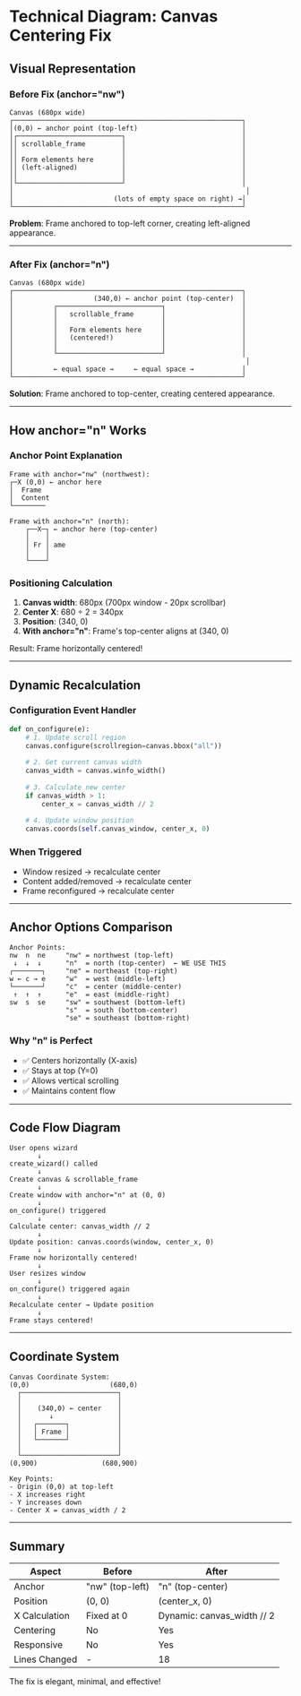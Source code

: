 # Technical Diagram: Canvas Centering Fix

## Visual Representation

### Before Fix (anchor="nw")

```
Canvas (680px wide)
┌─────────────────────────────────────────────────────────┐
│(0,0) ← anchor point (top-left)                          │
│┌──────────────────────────┐                             │
││ scrollable_frame         │                             │
││                          │                             │
││ Form elements here       │                             │
││ (left-aligned)           │                             │
││                          │                             │
│└──────────────────────────┘                             │
│                                                          │
│                         (lots of empty space on right) →│
└─────────────────────────────────────────────────────────┘
```

**Problem**: Frame anchored to top-left corner, creating left-aligned appearance.

---

### After Fix (anchor="n")

```
Canvas (680px wide)
┌─────────────────────────────────────────────────────────┐
│                    (340,0) ← anchor point (top-center)  │
│          ┌──────────────────────────┐                   │
│          │   scrollable_frame       │                   │
│          │                          │                   │
│          │   Form elements here     │                   │
│          │   (centered!)            │                   │
│          │                          │                   │
│          └──────────────────────────┘                   │
│                                                          │
│          ← equal space →     ← equal space →            │
└─────────────────────────────────────────────────────────┘
```

**Solution**: Frame anchored to top-center, creating centered appearance.

---

## How anchor="n" Works

### Anchor Point Explanation

```
Frame with anchor="nw" (northwest):
┌─X (0,0) ← anchor here
│  Frame
│  Content
└────────

Frame with anchor="n" (north):
    ┌──X─┐ ← anchor here (top-center)
    │    │
    │ Fr │ ame
    │    │
    └────┘
```

### Positioning Calculation

1. **Canvas width**: 680px (700px window - 20px scrollbar)
2. **Center X**: 680 ÷ 2 = 340px
3. **Position**: (340, 0)
4. **With anchor="n"**: Frame's top-center aligns at (340, 0)

Result: Frame horizontally centered!

---

## Dynamic Recalculation

### Configuration Event Handler

```python
def on_configure(e):
    # 1. Update scroll region
    canvas.configure(scrollregion=canvas.bbox("all"))
    
    # 2. Get current canvas width
    canvas_width = canvas.winfo_width()
    
    # 3. Calculate new center
    if canvas_width > 1:
        center_x = canvas_width // 2
        
    # 4. Update window position
    canvas.coords(self.canvas_window, center_x, 0)
```

### When Triggered
- Window resized → recalculate center
- Content added/removed → recalculate center
- Frame reconfigured → recalculate center

---

## Anchor Options Comparison

```
Anchor Points:
nw  n  ne     "nw" = northwest (top-left)
 ↓  ↓  ↓      "n"  = north (top-center)  ← WE USE THIS
┌───────┐     "ne" = northeast (top-right)
w ← c → e     "w"  = west (middle-left)
└───────┘     "c"  = center (middle-center)
 ↑  ↑  ↑      "e"  = east (middle-right)
sw  s  se     "sw" = southwest (bottom-left)
              "s"  = south (bottom-center)
              "se" = southeast (bottom-right)
```

### Why "n" is Perfect
- ✅ Centers horizontally (X-axis)
- ✅ Stays at top (Y=0)
- ✅ Allows vertical scrolling
- ✅ Maintains content flow

---

## Code Flow Diagram

```
User opens wizard
       ↓
create_wizard() called
       ↓
Create canvas & scrollable_frame
       ↓
Create window with anchor="n" at (0, 0)
       ↓
on_configure() triggered
       ↓
Calculate center: canvas_width // 2
       ↓
Update position: canvas.coords(window, center_x, 0)
       ↓
Frame now horizontally centered!
       ↓
User resizes window
       ↓
on_configure() triggered again
       ↓
Recalculate center → Update position
       ↓
Frame stays centered!
```

---

## Coordinate System

```
Canvas Coordinate System:
(0,0)                    (680,0)
  ┌────────────────────────┐
  │                        │
  │    (340,0) ← center    │
  │       ↓                │
  │   ┌───────┐            │
  │   │ Frame │            │
  │   └───────┘            │
  │                        │
  └────────────────────────┘
(0,900)                (680,900)

Key Points:
- Origin (0,0) at top-left
- X increases right
- Y increases down
- Center X = canvas_width / 2
```

---

## Summary

| Aspect | Before | After |
|--------|--------|-------|
| Anchor | "nw" (top-left) | "n" (top-center) |
| Position | (0, 0) | (center_x, 0) |
| X Calculation | Fixed at 0 | Dynamic: canvas_width // 2 |
| Centering | No | Yes |
| Responsive | No | Yes |
| Lines Changed | - | 18 |

The fix is elegant, minimal, and effective!
